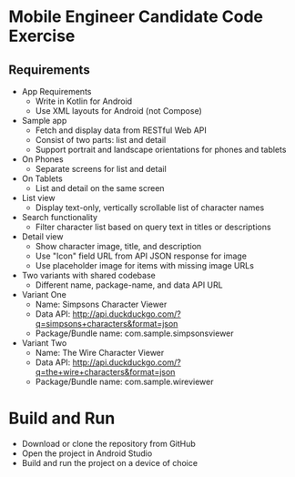 # Mobile Engineer Candidate Code Exercise

## Requirements
- App Requirements
    - Write in Kotlin for Android
    - Use XML layouts for Android (not Compose)
- Sample app
    - Fetch and display data from RESTful Web API
    - Consist of two parts: list and detail
    - Support portrait and landscape orientations for phones and tablets
- On Phones
    - Separate screens for list and detail
- On Tablets
    - List and detail on the same screen
- List view
    - Display text-only, vertically scrollable list of character names
- Search functionality
    - Filter character list based on query text in titles or descriptions
- Detail view
    - Show character image, title, and description
    - Use "Icon" field URL from API JSON response for image
    - Use placeholder image for items with missing image URLs
- Two variants with shared codebase
    - Different name, package-name, and data API URL
- Variant One
    - Name: Simpsons Character Viewer
    - Data API: http://api.duckduckgo.com/?q=simpsons+characters&format=json
    - Package/Bundle name: com.sample.simpsonsviewer
- Variant Two
    - Name: The Wire Character Viewer
    - Data API: http://api.duckduckgo.com/?q=the+wire+characters&format=json
    - Package/Bundle name: com.sample.wireviewer

# Build and Run
- Download or clone the repository from GitHub
- Open the project in Android Studio
- Build and run the project on a device of choice

